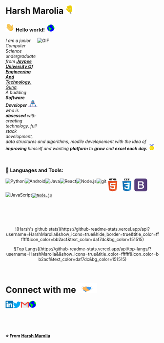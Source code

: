 # Harsh Marolia&nbsp;<img src="https://github.com/HarshMarolia/HarshMarolia/blob/main/Assets/wave.gif" width="30px">

### <img src="https://github.com/HarshMarolia/HarshMarolia/blob/main/Assets/Hi.gif" width="29px"> **Hello world!** &nbsp;<img src="https://github.com/HarshMarolia/HarshMarolia/blob/main/Assets/Earth.gif" width="24px">
<img align="right" alt="GIF" src="https://media.giphy.com/media/SWoSkN6DxTszqIKEqv/giphy.gif" width="400" height="320" />
<p>
  <em>
    I am a junior Computer Science undergraduate from <a href="https://www.juet.ac.in/"> <b>Jaypee University Of Engineering And Technology</b>, Guna</a>. <br>
    A budding <b>Software Developer</b> <img src="https://github.com/HarshMarolia/HarshMarolia/blob/main/Assets/Developer.gif" width="30px"> who is <b>obsessed</b>
    with creating technology, full stack development, data structures and algorithms, modile developement
    with the idea of <b>improving</b> himself and wanting <b>platform</b> to 
    <b>grow</b> and 
    <b>excel each day.</b> <img src="https://github.com/HarshMarolia/HarshMarolia/blob/main/Assets/Medal.gif" width="20px">
    <br>
  </em>  
</p>
<br>

### 🔨 Languages and Tools:
<a href="https://www.python.org" target="_blank"><img align="left" alt="Python" height ="42px" src="https://raw.githubusercontent.com/rahul-jha98/github_readme_icons/main/language_and_tools/square/python/python.svg"></a>
<a href="https://developer.android.com" target="_blank"> <img align="left" alt="Android" height ="42px" src="https://raw.githubusercontent.com/rahul-jha98/github_readme_icons/main/language_and_tools/square/android/android.svg"> </a>
<a href="https://www.java.com" target="_blank"><img align="left" alt="Java" height ="42px" src="https://raw.githubusercontent.com/rahul-jha98/github_readme_icons/main/language_and_tools/square/java/java.svg"></a>
<a href="https://reactjs.org/" target="_blank"> <img align="left" alt="React" height ="42px" src="https://raw.githubusercontent.com/rahul-jha98/github_readme_icons/main/language_and_tools/square/react/react.svg"></a>
<a href="https://nodejs.org" target="_blank"><img align="left" alt="Node.js" height ="42px" src="https://raw.githubusercontent.com/rahul-jha98/github_readme_icons/main/language_and_tools/square/node/node.svg"></a>
<a href="https://git-scm.com/" target="_blank"> <img src="https://raw.githubusercontent.com/rahul-jha98/github_readme_icons/main/language_and_tools/square/git-scm/git-scm.svg" align="left" alt="git" height='42px'/> </a>
<code><a href="https://en.wikipedia.org/wiki/HTML"><img alt="HTML 5" title="HTML 5" src="https://raw.githubusercontent.com/github/explore/80688e429a7d4ef2fca1e82350fe8e3517d3494d/topics/html/html.png" height="42"></a></code>
<code><a href="https://www.w3.org/Style/CSS/Overview.en.html"><img alt="CSS 3" title="CSS 3" src="https://raw.githubusercontent.com/github/explore/80688e429a7d4ef2fca1e82350fe8e3517d3494d/topics/css/css.png" height="42"></a></code>
<a href="https://developer.mozilla.org/en-US/docs/Web/JavaScript" target="_blank"> <img align="left" alt="JavaScript" height ="42px"  src="https://raw.githubusercontent.com/rahul-jha98/github_readme_icons/main/language_and_tools/square/javascript/javascript.svg"> </a>
<code><a href="https://getbootstrap.com"><img alt="Bootstrap" title="Bootstrap" src="https://raw.githubusercontent.com/github/explore/80688e429a7d4ef2fca1e82350fe8e3517d3494d/topics/bootstrap/bootstrap.png" height="42"></a></code>
<code><a href="https://nodejs.org/en/"><img alt="Node.js" title="Node.js" src="https://github.com/cheesits456/cheesits456/raw/master/icons/node.png" height="42"></a></code>

<br><br>


<br>

<p align='center'>
![Harsh's github stats](https://github-readme-stats.vercel.app/api?username=HarshMarolia&show_icons=true&hide_border=true&title_color=ffffff&icon_color=bb2acf&text_color=daf7dc&bg_color=151515)
</p>
<p align='center'>
![Top Langs](https://github-readme-stats.vercel.app/api/top-langs/?username=HarshMarolia&&show_icons=true&title_color=ffffff&icon_color=bb2acf&text_color=daf7dc&bg_color=151515)
</p>

<br>

# Connect with me<img src="https://github.com/HarshMarolia/HarshMarolia/blob/main/Assets/Handshake.gif" height="32px">

  <a href="https://www.linkedin.com/in/harsh-marolia-232757197/">
    <img align="left" alt="Harsh Marolia | Linkedin" width="24px" src="https://github.com/HarshMarolia/HarshMarolia/blob/main/Assets/Linkedin.svg" />
  </a>
  <a href="https://twitter.com/MaroliaHarsh">
    <img align="left" alt="Harsh Marolia | Twitter" width="26px" src="https://github.com/HarshMarolia/HarshMarolia/blob/main/Assets/Twitter.svg" />
  </a>
  <a href="mailto:maroliaharsh@gmail.com">
    <img align="left" alt="Harsh Marolia | Gmail" width="26px" src="https://github.com/HarshMarolia/HarshMarolia/blob/main/Assets/Gmail.svg" />
  </a>
  <a href="https://harshmarolia.netlify.app/"><img src="https://github.com/HarshMarolia/HarshMarolia/blob/main/Assets/Earth.gif" width="24px"></a>

<br><br><br>

**⭐️ From [Harsh Marolia](https://github.com/HarshMarolia)**
